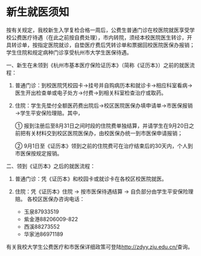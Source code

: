 # 新生就医须知

按有关规定，我校新生入学复检合格一周后，公费生普通门诊在校医院就医享受学校公费医疗待遇（在此之前按自费处理），市内转院，须经本校医院医生转诊，开具转诊单，按指定医院就诊，自垫医疗费后凭转诊单和票据回校医院医保办报销；学生住院和规定病种门诊享受杭州市大学生医保待遇。

一、新生在未领到《杭州市基本医疗保险证历本》（简称《证历本》）之前的就医流程：

1. 普通门诊：到校医院凭校园卡→挂号并自购病历本和就诊卡→相应科室看病→医生开出检查单或电子处方→付费→到相关科室检查治疗或取药。

2. 住院：学生先垫付全额医药费出院后→校区医院医保办填申请单→市医保报销→学生平安保险理赔。其中，

	① 报到注册后至8月31日之间时段的住院费单独结算，并请学生在9月20日之前把有关材料交到校区医院医保办，由校医保办统一到市医保申请报销；

	② 9月1日至《证历本》领到之前的住院费可在治疗结束后的30天内，个人到市医保按规定报销。

二、领到《证历本》之后的就医流程：

1. 普通门诊：凭《证历本》和校园卡或就诊卡在各校区校医院就医。
2. 住院：凭《证历本》住院 → 按市医保待遇结算 → 自负部分由学生平安保险理赔。
各校区医保办咨询电话：

	- 玉泉87933519
	- 紫金港88206009-822
	- 西溪88273552
	- 华家池86971189

有关我校大学生公费医疗和市医保详细政策可登陆<http://zdyy.zju.edu.cn/>查询。